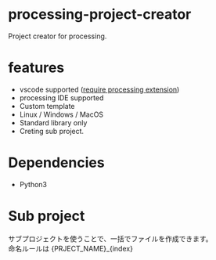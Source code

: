 # processing-project-creator
Project creator for processing.
# features
 - vscode supported ([require processing extension](https://marketplace.visualstudio.com/items?itemName=Tobiah.language-pde))
 - processing IDE supported
 - Custom template
 - Linux / Windows / MacOS
 - Standard library only
 - Creting sub project.
# Dependencies
 - Python3
# Sub project
サブプロジェクトを使うことで、一括でファイルを作成できます。  
命名ルールは {PRJECT_NAME}_{index}